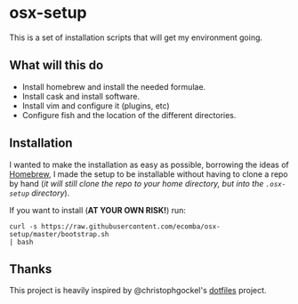 # osx-setup

This is a set of installation scripts that will get my environment going.

## What will this do

- Install homebrew and install the needed formulae.
- Install cask and install software.
- Install vim and configure it (plugins, etc)
- Configure fish and the location of the different directories.

## Installation

I wanted to make the installation as easy as possible, borrowing the ideas
of [Homebrew](http://brew.sh), I made the setup to be installable without
having to clone a repo by hand (_it will still clone the repo to your home 
directory, but into the `.osx-setup` directory_).

If you want to install (**AT YOUR OWN RISK!**) run:

```
curl -s https://raw.githubusercontent.com/ecomba/osx-setup/master/bootstrap.sh
| bash
```

## Thanks

This project is heavily inspired by @christophgockel's
[dotfiles](https://github.com/christophgockel/dotfiles) project.
